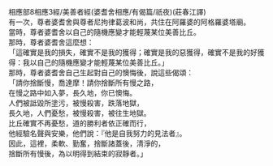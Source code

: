 相應部8相應3經/美善者經(婆耆舍相應/有偈篇/祇夜)(莊春江譯)  
有一次，尊者婆耆舍與尊者尼拘律葛波和尚，共住在阿羅婆的阿格羅婆塔廟。  
當時，尊者婆耆舍以自己的隨機應變才能輕蔑某位美善比丘。  
那時，尊者婆耆舍這麼想：  
「這確實是我的損失，確實不是我的獲得；確實是我的惡獲得，確實不是我的好獲得：我以自己的隨機應變才能輕蔑某位美善比丘。」  
那時，尊者婆耆舍自己生起對自己的懊悔後，說這些偈頌：  
「請你捨斷慢，喬達摩！請你捨斷所有慢之路，  
在慢之路中如入夢，長久地，你已懊悔。  
人們被詆毀所塗污，被慢殺害，跌落地獄，  
長久地，人們憂愁，被慢殺害，被往生地獄。  
比丘確實不再憂愁，道的勝利者依正確而行，  
他經驗名聲與安樂，他們說：『他是自我努力的見法者』。  
因此，這裡，柔軟、勤奮，捨斷諸蓋後，清淨的，  
捨斷所有慢後，為以明得到結束的寂靜者。」  
  
  

